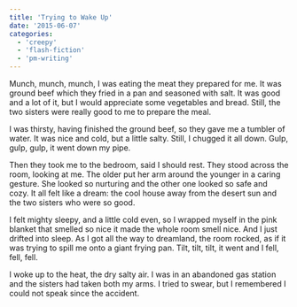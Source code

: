 ```yaml
---
title: 'Trying to Wake Up'
date: '2015-06-07'
categories:
  - 'creepy'
  - 'flash-fiction'
  - 'pm-writing'
---
```


Munch, munch, munch, I was eating the meat they prepared for me. It was ground
beef which they fried in a pan and seasoned with salt. It was good and a lot of
it, but I would appreciate some vegetables and bread. Still, the two sisters
were really good to me to prepare the meal.

I was thirsty, having finished the ground beef, so they gave me a tumbler of
water. It was nice and cold, but a little salty. Still, I chugged it all down.
Gulp, gulp, gulp, it went down my pipe.

Then they took me to the bedroom, said I should rest. They stood across the
room, looking at me. The older put her arm around the younger in a caring
gesture. She looked so nurturing and the other one looked so safe and cozy. It
all felt like a dream: the cool house away from the desert sun and the two
sisters who were so good.

I felt mighty sleepy, and a little cold even, so I wrapped myself in the pink
blanket that smelled so nice it made the whole room smell nice. And I just
drifted into sleep. As I got all the way to dreamland, the room rocked, as if it
was trying to spill me onto a giant frying pan. Tilt, tilt, tilt, it went and I
fell, fell, fell.

I woke up to the heat, the dry salty air. I was in an abandoned gas station and
the sisters had taken both my arms. I tried to swear, but I remembered I could
not speak since the accident.
